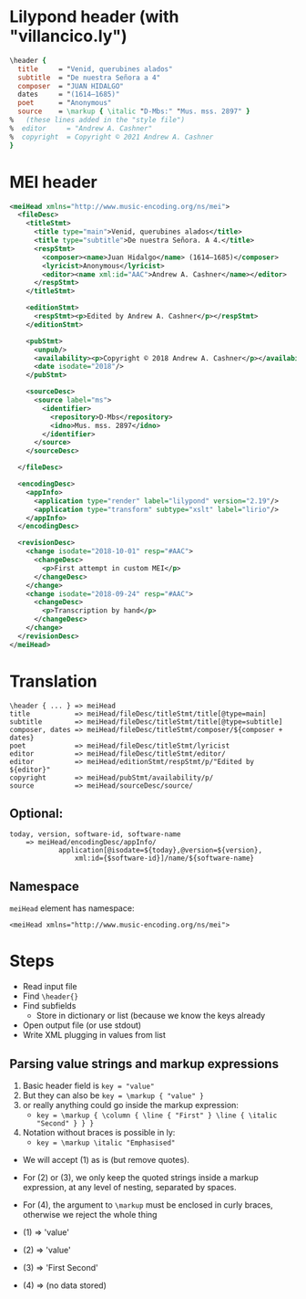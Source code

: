 # Lilypond header (with "villancico.ly")

```` lilypond
\header {
  title     = "Venid, querubines alados"
  subtitle  = "De nuestra Señora a 4"
  composer  = "JUAN HIDALGO"
  dates     = "(1614–1685)"
  poet      = "Anonymous"
  source    = \markup { \italic "D-Mbs:" "Mus. mss. 2897" }
%   (these lines added in the "style file")
%  editor     = "Andrew A. Cashner"
%  copyright  = Copyright © 2021 Andrew A. Cashner
}
````

# MEI header

```` xml
<meiHead xmlns="http://www.music-encoding.org/ns/mei">
  <fileDesc>
    <titleStmt>
      <title type="main">Venid, querubines alados</title>
      <title type="subtitle">De nuestra Señora. A 4.</title>
      <respStmt>
        <composer><name>Juan Hidalgo</name> (1614–1685)</composer>
        <lyricist>Anonymous</lyricist>
        <editor><name xml:id="AAC">Andrew A. Cashner</name></editor>
      </respStmt>
    </titleStmt>

    <editionStmt>
      <respStmt><p>Edited by Andrew A. Cashner</p></respStmt>
    </editionStmt>

    <pubStmt>
      <unpub/>
      <availability><p>Copyright © 2018 Andrew A. Cashner</p></availability>
      <date isodate="2018"/>
    </pubStmt>

    <sourceDesc>
      <source label="ms">
        <identifier>
          <repository>D-Mbs</repository>
          <idno>Mus. mss. 2897</idno>
        </identifier>
      </source>
    </sourceDesc>

  </fileDesc>

  <encodingDesc>
    <appInfo>
      <application type="render" label="lilypond" version="2.19"/>
      <application type="transform" subtype="xslt" label="lirio"/>
    </appInfo>
  </encodingDesc>

  <revisionDesc>
    <change isodate="2018-10-01" resp="#AAC">
      <changeDesc>
        <p>First attempt in custom MEI</p>
      </changeDesc>
    </change>
    <change isodate="2018-09-24" resp="#AAC">
      <changeDesc>
        <p>Transcription by hand</p>
      </changeDesc>
    </change>
  </revisionDesc>
</meiHead>

````

# Translation

````
\header { ... } => meiHead
title           => meiHead/fileDesc/titleStmt/title[@type=main]
subtitle        => meiHead/fileDesc/titleStmt/title[@type=subtitle]
composer, dates => meiHead/fileDesc/titleStmt/composer/${composer + dates}
poet            => meiHead/fileDesc/titleStmt/lyricist
editor          => meiHead/fileDesc/titleStmt/editor/
editor          => meiHead/editionStmt/respStmt/p/"Edited by ${editor}"
copyright       => meiHead/pubStmt/availability/p/
source          => meiHead/sourceDesc/source/
````

## Optional:

````
today, version, software-id, software-name 
    => meiHead/encodingDesc/appInfo/
            application[@isodate=${today},@version=${version},
                xml:id={$software-id}]/name/${software-name}
````

## Namespace 

`meiHead` element has namespace:

````
<meiHead xmlns="http://www.music-encoding.org/ns/mei">
````

# Steps

- Read input file
- Find `\header{}`
- Find subfields
    - Store in dictionary or list (because we know the keys already
- Open output file (or use stdout)
- Write XML plugging in values from list 

## Parsing value strings and markup expressions

1. Basic header field is `key = "value"`
2. But they can also be `key = \markup { "value" }` 
3. or really anything could go inside the markup expression:
    - `key = \markup { \column { \line { "First" } \line { \italic "Second" } } }`
4. Notation without braces is possible in ly:
    - `key = \markup \italic "Emphasised"`

- We will accept (1) as is (but remove quotes).
- For (2) or (3), we only keep the quoted strings inside a markup expression,
  at any level of nesting, separated by spaces. 
- For (4), the argument to `\markup` must be enclosed in curly braces,
  otherwise we reject the whole thing

- (1) => 'value'
- (2) => 'value'
- (3) => 'First Second'
- (4) => (no data stored)
